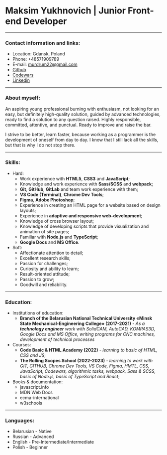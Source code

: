 # **Maksim Yukhnovich | Junior Front-end Developer**

----

### Contact information and links: 
* Location: Gdansk, Poland
* Phone: +48571909789
* E-mail: murdrum22@gmail.com
* [Github](https://github.com/bizhluzdy)
* [Codewars](https://www.codewars.com/users/rsschool_2af18734ac9d1db3)
* [Linkedin](https://www.linkedin.com/in/myukhnovich/)

----

### About myself: 
An aspiring young professional burning with enthusiasm, not looking for an easy, but definitely high-quality solution, guided by advanced technologies, ready to find a solution to any question raised. Highly responsible, committed, attentive, and punctual. Ready to improve and raise the bar.

I strive to be better, learn faster, because working as a programmer is the development of oneself from day to day. I know that I still lack all the skills, but that is why I do not stop there.

----

### Skills: 
* Hard:
    * Work experience with **HTML5**, **CSS3** and **JavaScript**;
    * Knowledge and work experience with **Sass/SCSS** and **webpack**;
    * **Git**, **GitHub**, **GitLab** and team work experience with them;
    * **VS Code (Terminal)**, **Chrome Dev Tools**;
    * **Figma**, **Adobe Photoshop**;
    * Experience in creating an HTML page for a website based on design layouts;
    * Experience in **adaptive and responsive web-development**;
    * Knowledge of cross browser layout;
    * Knowledge of developing scripts that provide visualization and animation of site pages;
    * Familiar with **Node.js** and **TypeScript**;
    * **Google Docs** and **MS Office**.
* Soft: 
    * Affectionate attention to detail;
    * Excellent research skills;
    * Passion for challenges;
    * Curiosity and ability to learn;
    * Result-oriented attitude;
    * Passion to grow;
    * Goodwill and reliability.

----

### Education:  
* Institutions of education:
    * **Branch of the Belarusian National Technical University «Minsk State Mechanical-Engineering College» (2017-2021)** - *As a ***technology engineer*** work with SolidCAM, AutoCAD, KOMPAS3D, Google Docs and MS Office, writing programs for CNC machines, development of technical processes* 
* Courses:
    * **Code Basic & HTML Academy (2022)** - *learning to basic of HTML, CSS and JS*;
    * **The Rolling Scopes School (2022-2023)** - *learning to work with GIT, GITHUB, Chrome Dev Tools, VS Code, Figma, HMTL, CSS, JavaScript, Codewars, algorithmic tasks, webpack, Sass & SCSS, basic of Node.js, basic of TypeScript and React*;
* Books & documentation:
    * javascript.info 
    * MDN Web Docs
    * ecma-international
    * w3schools

----

### Languages: 
* Belarusian - Native
* Russian - Advanced 
* English - Pre-Intermediate/Intermediate 
* Polish - Beginner